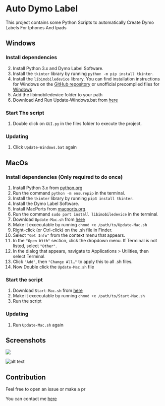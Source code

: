 # Auto Dymo Label

This project contains some Python Scripts to automatically Create Dymo Labels For Iphones And Ipads
 
## Windows

### Install dependencies
2. Install Python 3.x and Dymo Label Software.
3. Install the `tkinter` library by running `python -m pip install tkinter`.
4. Install the `libimobiledevice` library. You can find installation instructions for Windows on the [GitHub repository](https://github.com/libimobiledevice/libimobiledevice) or unofficial precompiled files for [Windows](https://github.com/L1ghtmann/libimobiledevice)
5. Add the libimobiledevice folder to your path
6. Download And Run Update-Windows.bat from [here](https://github.com/iwannet/Auto-Dymo-Label/releases/latest)

### Start The script

1. Double click on `GUI.py` in the files folder to execute the project.
### Updating

1. Click `Update-Windows.bat` again

## MacOs


### Install dependencies (Only required to do once)
1. Install Python 3.x from [python.org](python.org)
2. Run the command `python -m ensurepip` in the terminal.
3. Install the `tkinter` library by running `pip3 install tkinter`.
4. Install the Dymo Label Software.
5. Install MacPorts from [macports.org](macports.org).
6. Run the command `sudo port install libimobiledevice` in the terminal.
7. Download `Update-Mac.sh` from [here](https://github.com/iwannet/Auto-Dymo-Label/releases/latest)
8. Make it excecutable by running `chmod +x /path/to/Update-Mac.sh`
9. Right-click (or Ctrl-click) on the .sh file in Finder.
10. Select `"Get Info"` from the context menu that appears.
11. In the `"Open With"` section, click the dropdown menu. If Terminal is not listed, select `"Other"`.
12. In the dialog that appears, navigate to Applications > Utilities, then select Terminal.
13. Click `"Add"`, then `"Change All…"` to apply this to all .sh files.
14. Now Double click the `Update-Mac.sh` file
### Start the script

1. Download `Start-Mac.sh` from [here](https://github.com/iwannet/Auto-Dymo-Label/releases/latest)
2. Make it excecutable by running `chmod +x /path/to/Start-Mac.sh`
3. Run the script
### Updating

1. Run `Update-Mac.sh` again



## Screenshots


![](https://github.com/iwannet/Auto-Dymo-Label/blob/main/App.png?raw=true)

![alt text](https://github.com/iwannet/Auto-Dymo-Label/blob/main/Overview.png?raw=true)


## Contribution

Feel free to open an issue or make a pr

You can contact me [here](https://www.iwannet.cc/#contact)
